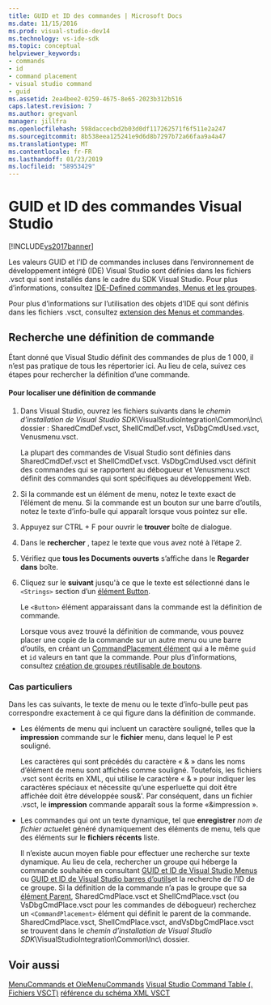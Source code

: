 ```yaml
---
title: GUID et ID des commandes | Microsoft Docs
ms.date: 11/15/2016
ms.prod: visual-studio-dev14
ms.technology: vs-ide-sdk
ms.topic: conceptual
helpviewer_keywords:
- commands
- id
- command placement
- visual studio command
- guid
ms.assetid: 2ea4bee2-0259-4675-8e65-2023b312b516
caps.latest.revision: 7
ms.author: gregvanl
manager: jillfra
ms.openlocfilehash: 598daccecbd2b03d0df117262571f6f511e2a247
ms.sourcegitcommit: 8b538eea125241e9d6d8b7297b72a66faa9a4a47
ms.translationtype: MT
ms.contentlocale: fr-FR
ms.lasthandoff: 01/23/2019
ms.locfileid: "58953429"
---
```

# <a name="guids-and-ids-of-visual-studio-commands"></a>GUID et ID des commandes Visual Studio
[!INCLUDE[vs2017banner](../../includes/vs2017banner.md)]

Les valeurs GUID et l’ID de commandes incluses dans l’environnement de développement intégré (IDE) Visual Studio sont définies dans les fichiers .vsct qui sont installés dans le cadre du SDK Visual Studio. Pour plus d’informations, consultez [IDE-Defined commandes, Menus et les groupes](../../extensibility/internals/ide-defined-commands-menus-and-groups.md).

 Pour plus d’informations sur l’utilisation des objets d’IDE qui sont définis dans les fichiers .vsct, consultez [extension des Menus et commandes](../../extensibility/extending-menus-and-commands.md).

## <a name="finding-a-command-definition"></a>Recherche une définition de commande
 Étant donné que Visual Studio définit des commandes de plus de 1 000, il n’est pas pratique de tous les répertorier ici. Au lieu de cela, suivez ces étapes pour rechercher la définition d’une commande.

#### <a name="to-locate-a-command-definition"></a>Pour localiser une définition de commande

1. Dans Visual Studio, ouvrez les fichiers suivants dans le *chemin d’installation de Visual Studio SDK*\VisualStudioIntegration\Common\Inc\ dossier : SharedCmdDef.vsct, ShellCmdDef.vsct, VsDbgCmdUsed.vsct, Venusmenu.vsct.

    La plupart des commandes de Visual Studio sont définies dans SharedCmdDef.vsct et ShellCmdDef.vsct. VsDbgCmdUsed.vsct définit des commandes qui se rapportent au débogueur et Venusmenu.vsct définit des commandes qui sont spécifiques au développement Web.

2. Si la commande est un élément de menu, notez le texte exact de l’élément de menu. Si la commande est un bouton sur une barre d’outils, notez le texte d’info-bulle qui apparaît lorsque vous pointez sur elle.

3. Appuyez sur CTRL + F pour ouvrir le **trouver** boîte de dialogue.

4. Dans le **rechercher** , tapez le texte que vous avez noté à l’étape 2.

5. Vérifiez que **tous les Documents ouverts** s’affiche dans le **Regarder dans** boîte.

6. Cliquez sur le **suivant** jusqu'à ce que le texte est sélectionné dans le `<Strings>` section d’un [élément Button](../../extensibility/button-element.md).

    Le `<Button>` élément apparaissant dans la commande est la définition de commande.

   Lorsque vous avez trouvé la définition de commande, vous pouvez placer une copie de la commande sur un autre menu ou une barre d’outils, en créant un [CommandPlacement élément](../../extensibility/commandplacement-element.md) qui a le même `guid` et `id` valeurs en tant que la commande. Pour plus d’informations, consultez [création de groupes réutilisable de boutons](../../extensibility/creating-reusable-groups-of-buttons.md).

### <a name="special-cases"></a>Cas particuliers
 Dans les cas suivants, le texte de menu ou le texte d’info-bulle peut pas correspondre exactement à ce qui figure dans la définition de commande.

-   Les éléments de menu qui incluent un caractère souligné, telles que la **impression** commande sur le **fichier** menu, dans lequel le P est souligné.

     Les caractères qui sont précédés du caractère « & » dans les noms d’élément de menu sont affichés comme souligné. Toutefois, les fichiers .vsct sont écrits en XML, qui utilise le caractère « & » pour indiquer les caractères spéciaux et nécessite qu’une esperluette qui doit être affichée doit être développée sous&amp;'. Par conséquent, dans un fichier .vsct, le **impression** commande apparaît sous la forme «&amp;impression ».

-   Les commandes qui ont un texte dynamique, tel que **enregistrer** *nom de fichier actuel*et généré dynamiquement des éléments de menu, tels que des éléments sur le **fichiers récents** liste.

     Il n’existe aucun moyen fiable pour effectuer une recherche sur texte dynamique. Au lieu de cela, rechercher un groupe qui héberge la commande souhaitée en consultant [GUID et ID de Visual Studio Menus](../../extensibility/internals/guids-and-ids-of-visual-studio-menus.md) ou [GUID et ID de Visual Studio barres d’outils](../../extensibility/internals/guids-and-ids-of-visual-studio-toolbars.md)et la recherche de l’ID de ce groupe. Si la définition de la commande n’a pas le groupe que sa [élément Parent](../../extensibility/parent-element.md), SharedCmdPlace.vsct et ShellCmdPlace.vsct (ou VsDbgCmdPlace.vsct pour les commandes de débogueur) recherchez un `<CommandPlacement>` élément qui définit le parent de la commande. SharedCmdPlace.vsct, ShellCmdPlace.vsct, andVsDbgCmdPlace.vsct se trouvent dans le *chemin d’installation de Visual Studio SDK*\VisualStudioIntegration\Common\Inc\ dossier.

## <a name="see-also"></a>Voir aussi
 [MenuCommands et OleMenuCommands](../../misc/menucommands-vs-olemenucommands.md) [Visual Studio Command Table (. Fichiers VSCT)](../../extensibility/internals/visual-studio-command-table-dot-vsct-files.md) [référence du schéma XML VSCT](../../extensibility/vsct-xml-schema-reference.md)
